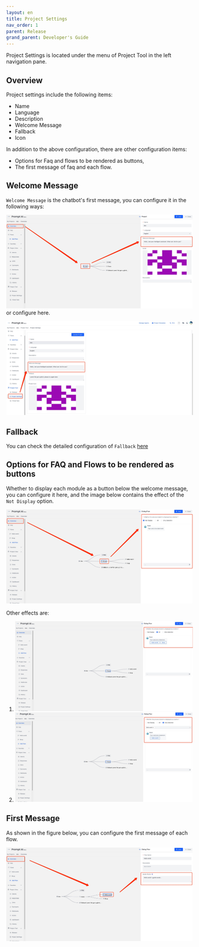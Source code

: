 ```yaml
---
layout: en
title: Project Settings
nav_order: 1
parent: Release
grand_parent: Developer's Guide
---
```

Project Settings is located under the menu of Project Tool in the left navigation pane. 

## Overview
Project settings include the following items:
- Name
- Language
- Description
- Welcome Message
- Fallback
- Icon

In addition to the above configuration, there are other configuration items:
- Options for Faq and flows to be rendered as buttons,
- The first message of faq and each flow.

## Welcome Message
`Welcome Message` is the chatbot's first message, you can configure it in the following ways:

![welcome_config_1](/assets/images/tutorial/welcome_config_1.jpg)
or configure here.

![welcome_config_2](/assets/images/tutorial/welcome_config_2.jpg)

## Fallback
You can check the detailed configuration of  `Fallback` [here](https://doc.promptai.us/docs/tutorial/defalut_reply/)

## Options for FAQ and Flows to be rendered as buttons
Whether to display each module as a button below the welcome message, you can configure it here, and the image below contains the effect of the `Not Display` option.

![as_button_1](/assets/images/tutorial/as_button_1.jpg)

Other effects are:

1. ![as_button_2](/assets/images/tutorial/as_button_2.jpg)
2. ![as_button_3](/assets/images/tutorial/as_button_3.jpg)

## First Message
As shown in the figure below, you can configure the first message of each flow.

![guide_word_1](/assets/images/tutorial/guide_word_1.jpg)
